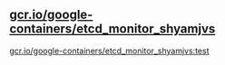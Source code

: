
[gcr.io/google-containers/etcd_monitor_shyamjvs](https://hub.docker.com/r/anjia0532/google-containers.etcd_monitor_shyamjvs/tags/)
-----


[gcr.io/google-containers/etcd_monitor_shyamjvs:test](https://hub.docker.com/r/anjia0532/google-containers.etcd_monitor_shyamjvs/tags/)


